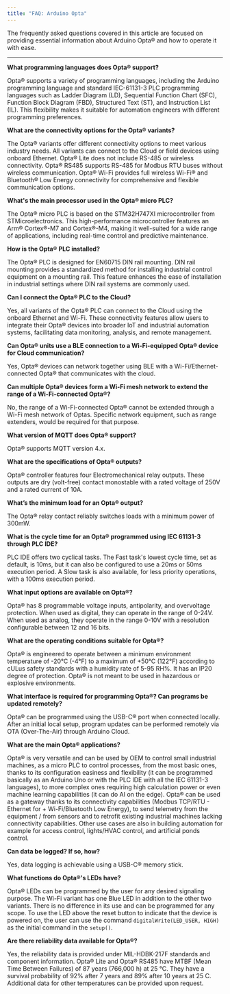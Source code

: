 ```yaml
---
title: "FAQ: Arduino Opta"
---
```


The frequently asked questions covered in this article are focused on providing essential information about Arduino Opta® and how to operate it with ease.

---

**What programming languages does Opta® support?**

Opta® supports a variety of programming languages, including the Arduino programming language and standard IEC-61131-3 PLC programming languages such as Ladder Diagram (LD), Sequential Function Chart (SFC), Function Block Diagram (FBD), Structured Text (ST), and Instruction List (IL). This flexibility makes it suitable for automation engineers with different programming preferences.

**What are the connectivity options for the Opta® variants?**

The Opta® variants offer different connectivity options to meet various industry needs. All variants can connect to the Cloud or field devices using onboard Ethernet. Opta® Lite does not include RS-485 or wireless connectivity. Opta® RS485 supports RS-485 for Modbus RTU buses without wireless communication. Opta® Wi-Fi provides full wireless Wi-Fi® and Bluetooth® Low Energy connectivity for comprehensive and flexible communication options.

**What's the main processor used in the Opta® micro PLC?**

The Opta® micro PLC is based on the STM32H747XI microcontroller from STMicroelectronics. This high-performance microcontroller features an Arm® Cortex®-M7 and Cortex®-M4, making it well-suited for a wide range of applications, including real-time control and predictive maintenance.

**How is the Opta® PLC installed?**

The Opta® PLC is designed for EN60715 DIN rail mounting. DIN rail mounting provides a standardized method for installing industrial control equipment on a mounting rail. This feature enhances the ease of installation in industrial settings where DIN rail systems are commonly used.

**Can I connect the Opta® PLC to the Cloud?**

Yes, all variants of the Opta® PLC can connect to the Cloud using the onboard Ethernet and Wi-Fi. These connectivity features allow users to integrate their Opta® devices into broader IoT and industrial automation systems, facilitating data monitoring, analysis, and remote management.

**Can Opta® units use a BLE connection to a Wi-Fi-equipped Opta® device for Cloud communication?**

Yes, Opta® devices can network together using BLE with a Wi-Fi/Ethernet-connected Opta® that communicates with the cloud.

**Can multiple Opta® devices form a Wi-Fi mesh network to extend the range of a Wi-Fi-connected Opta®?**

No, the range of a Wi-Fi-connected Opta® cannot be extended through a Wi-Fi mesh network of Optas. Specific network equipment, such as range extenders, would be required for that purpose.

**What version of MQTT does Opta® support?**

Opta® supports MQTT version 4.x.

**What are the specifications of Opta® outputs?**

Opta® controller features four Electromechanical relay outputs. These outputs are dry (volt-free) contact monostable with a rated voltage of 250V and a rated current of 10A.

**What’s the minimum load for an Opta® output?**

The Opta® relay contact reliably switches loads with a minimum power of 300mW.

**What is the cycle time for an Opta® programmed using IEC 61131-3 through PLC IDE?**

PLC IDE offers two cyclical tasks. The Fast task's lowest cycle time, set as default, is 10ms, but it can also be configured to use a 20ms or 50ms execution period. A Slow task is also available, for less priority operations, with a 100ms execution period.

**What input options are available on Opta®?**

Opta® has 8 programmable voltage inputs, antipolarity, and overvoltage protection. When used as digital, they can operate in the range of 0-24V. When used as analog, they operate in the range 0-10V with a resolution configurable between 12 and 16 bits.

**What are the operating conditions suitable for Opta®?**

Opta® is engineered to operate between a minimum environment temperature of -20°C (-4°F) to a maximum of +50°C (122°F) according to cULus safety standards with a humidity rate of 5-95 RH%. It has an IP20 degree of protection. Opta® is not meant to be used in hazardous or explosive environments.

**What interface is required for programming Opta®? Can programs be updated remotely?**

Opta® can be programmed using the USB-C® port when connected locally. After an initial local setup, program updates can be performed remotely via OTA (Over-The-Air) through Arduino Cloud.

**What are the main Opta® applications?**

Opta® is very versatile and can be used by OEM to control small industrial machines, as a micro PLC to control processes, from the most basic ones, thanks to its configuration easiness and flexibility (it can be programmed basically as an Arduino Uno or with the PLC IDE with all the IEC 61131-3 languages), to more complex ones requiring high calculation power or even machine learning capabilities (it can do AI on the edge). Opta® can be used as a gateway thanks to its connectivity capabilities (Modbus TCP/RTU - Ethernet for + Wi-Fi/Bluetooth Low Energy), to send telemetry from the equipment / from sensors and to retrofit existing industrial machines lacking connectivity capabilities. Other use cases are also in building automation for example for access control, lights/HVAC control, and artificial ponds control.

**Can data be logged? If so, how?**

Yes, data logging is achievable using a USB-C® memory stick.

**What functions do Opta®'s LEDs have?**

Opta® LEDs can be programmed by the user for any desired signaling purpose. The Wi-Fi variant has one Blue LED in addition to the other two variants. There is no difference in its use and can be programmed for any scope. To use the LED above the reset button to indicate that the device is powered on, the user can use the command `digitalWrite(LED_USER, HIGH)` as the initial command in the `setup()`.

**Are there reliability data available for Opta®?**

Yes, the reliability data is provided under MIL-HDBK-217F standards and component information. Opta® Lite and Opta® RS485 have MTBF (Mean Time Between Failures) of 87 years (766,000 h) at 25 °C. They have a survival probability of 92% after 7 years and 89% after 10 years at 25 C. Additional data for other temperatures can be provided upon request.
